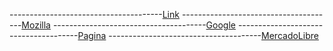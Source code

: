--------------------------------------[Link](https://developer.mozilla.org/es/docs/Web/JavaScript/Reference/Global_Objects/Array/)
--------------------------------------[Mozilla](https://developer.mozilla.org)
--------------------------------------[Google](https://www.google.com)
--------------------------------------[Pagina](https://medium.freecodecamp.org/what-exactly-is-node-js-ae36e97449f5)
--------------------------------------[MercadoLibre](https://www.mercadolibre.com.mx/)